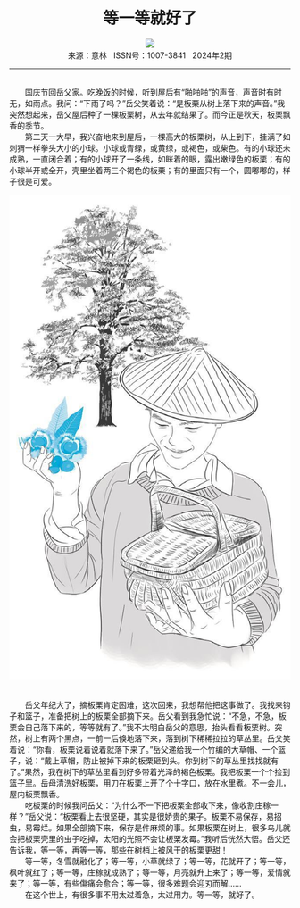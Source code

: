 # <center>等一等就好了</center>

<div align=center><img src="https://raw.githubusercontent.com/leaguecn/magazines/main/img_authors/%d7%f7%d5%df%a3%ba%c4%df%ce%f7%daS.jpg"></div>

<center>来源：意林   ISSN号：1007-3841   2024年2期</center>

* * *

<br>　　国庆节回岳父家。吃晚饭的时候，听到屋后有“啪啪啪”的声音，声音时有时无，如雨点。我问：“下雨了吗？”岳父笑着说：“是板栗从树上落下来的声音。”我突然想起来，岳父屋后种了一棵板栗树，从去年就结果了。而今正是秋天，板栗飘香的季节。  
　　第二天一大早，我兴奋地来到屋后，一棵高大的板栗树，从上到下，挂满了如刺猬一样拳头大小的小球。小球或青绿，或黄绿，或褐色，或柴色。有的小球还未成熟，一直闭合着；有的小球开了一条线，如眯着的眼，露出嫩绿色的板栗；有的小球半开或全开，壳里坐着两三个褐色的板栗；有的里面只有一个，圆嘟嘟的，样子很是可爱。

![](https://raw.githubusercontent.com/leaguecn/magazines/main/img/yili20240210-1-l.jpg)

  
<br>　　岳父年纪大了，摘板栗肯定困难，这次回来，我想帮他把这事做了。我找来钩子和篮子，准备把树上的板栗全部摘下来。岳父看到我急忙说：“不急，不急，板栗会自己落下来的，等等就有了。”我不太明白岳父的意思，抬头看看板栗树。突然，树上有两个黑点，一前一后倏地落下来，落到树下稀稀拉拉的草丛里。岳父笑着说：“你看，板栗说着说着就落下来了。”岳父递给我一个竹编的大草帽、一个篮子，说：“戴上草帽，防止被掉下来的板栗砸到头。你到树下的草丛里找找就有了。”果然，我在树下的草丛里看到好多带着光泽的褐色板栗。我把板栗一个个捡到篮子里。岳母清洗好板栗，用刀在板栗上开了个十字口，放在水里煮。不一会儿，屋内板栗飘香。  
　　吃板栗的时候我问岳父：“为什么不一下把板栗全部收下来，像收割庄稼一样？”岳父说：“板栗看上去很坚硬，其实是很娇贵的果子。板栗不易保存，易招虫，易霉烂。如果全部摘下来，保存是件麻烦的事。如果板栗在树上，很多鸟儿就会把板栗壳里的虫子吃掉，太阳的光照不会让板栗发霉。”我听后恍然大悟。岳父还告诉我，等一等，再等一等，那些在树梢上被风干的板栗更甜！  
　　等一等，冬雪就融化了；等一等，小草就绿了；等一等，花就开了；等一等，枫叶就红了；等一等，庄稼就成熟了；等一等，月亮就升上来了；等一等，爱情就来了；等一等，有些傷痛会愈合；等一等，很多难题会迎刃而解……  
　　在这个世上，有很多事不用太过着急，太过用力。等一等，就好了。
